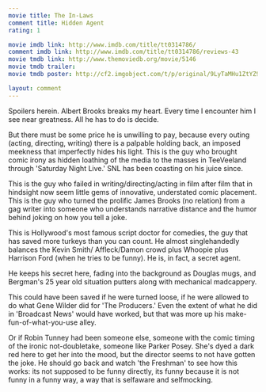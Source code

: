 ```yaml
---
movie title: The In-Laws
comment title: Hidden Agent
rating: 1

movie imdb link: http://www.imdb.com/title/tt0314786/
comment imdb link: http://www.imdb.com/title/tt0314786/reviews-43
movie tmdb link: http://www.themoviedb.org/movie/5146
movie tmdb trailer: 
movie tmdb poster: http://cf2.imgobject.com/t/p/original/9LyTaMHu1ZtYZ96RHTaD48cjrvi.jpg

layout: comment
---
```


Spoilers herein.   Albert Brooks breaks my heart. Every time I encounter him I see near greatness. All he  has to do is decide.

But there must be some price he is unwilling to pay, because every outing (acting,  directing, writing) there is a palpable holding back, an imposed meekness that  imperfectly hides his light. This is the guy who brought comic irony as hidden loathing of  the media to the masses in TeeVeeland through 'Saturday Night Live.' SNL has been  coasting on his juice since.

This is the guy who failed in writing/directing/acting in film after film that in hindsight  now seem little gems of innovative, understated comic placement. This is the guy who  turned the prolific James Brooks (no relation) from a gag writer into someone who  understands narrative distance and the humor behind joking on how you tell a joke.

This is Hollywood's most famous script doctor for comedies, the guy that has saved  more turkeys than you can count. He almost singlehandedly balances the Kevin Smith/ Affleck/Damon crowd plus Whoopie plus Harrison Ford (when he tries to be funny). He is,  in fact, a secret agent.

He keeps his secret here, fading into the background as Douglas mugs, and Bergman's  25 year old situation putters along with mechanical madcappery.

This could have been saved if he were turned loose, if he were allowed to do what Gene  Wilder did for 'The Producers.' Even the extent of what he did in 'Broadcast News' would  have worked, but that was more up his make-fun-of-what-you-use alley.

Or if Robin Tunney had been someone else, someone with the comic timing of the ironic  not-doubletake, someone like Parker Posey. She's dyed a dark red here to get her into  the mood, but the director seems to not have gotten the joke. He should go back and  watch 'the Freshman' to see how this works: its not supposed to be funny directly, its  funny because it is not funny in a funny way, a way that is selfaware and selfmocking.